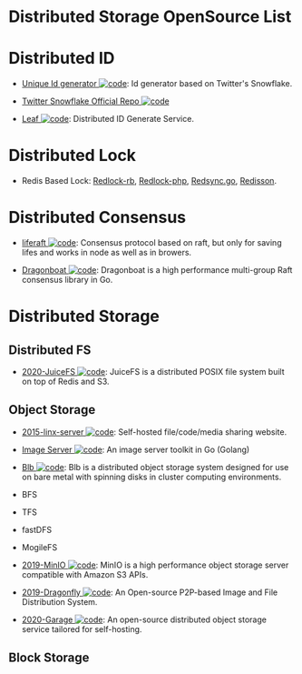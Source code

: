 # Distributed Storage OpenSource List

# Distributed ID

- [Unique Id generator ![code](https://martrix-usa.oss-accelerate.aliyuncs.com/logo/code.svg)](https://github.com/mumrah/flake-java): Id generator based on Twitter's Snowflake.

- [Twitter Snowflake Official Repo ![code](https://martrix-usa.oss-accelerate.aliyuncs.com/logo/code.svg)](https://github.com/twitter/snowflake)

- [Leaf ![code](https://martrix-usa.oss-accelerate.aliyuncs.com/logo/code.svg)](https://github.com/Meituan-Dianping/Leaf): Distributed ID Generate Service.

# Distributed Lock

- Redis Based Lock: [Redlock-rb](https://github.com/antirez/redlock-rb), [Redlock-php](https://github.com/ronnylt/redlock-php), [Redsync.go](https://github.com/hjr265/redsync.go), [Redisson](https://github.com/mrniko/redisson).

# Distributed Consensus

- [liferaft ![code](https://martrix-usa.oss-accelerate.aliyuncs.com/logo/code.svg)](https://parg.co/Uro): Consensus protocol based on raft, but only for saving lifes and works in node as well as in browers.

- [Dragonboat ![code](https://martrix-usa.oss-accelerate.aliyuncs.com/logo/code.svg)](https://github.com/lni/dragonboat): Dragonboat is a high performance multi-group Raft consensus library in Go.

# Distributed Storage

## Distributed FS

- [2020-JuiceFS ![code](https://martrix-usa.oss-accelerate.aliyuncs.com/logo/code.svg)](https://github.com/juicedata/juicefs): JuiceFS is a distributed POSIX file system built on top of Redis and S3.

## Object Storage

- [2015-linx-server ![code](https://martrix-usa.oss-accelerate.aliyuncs.com/logo/code.svg)](https://github.com/linx-server/linx-server): Self-hosted file/code/media sharing website.

- [Image Server ![code](https://martrix-usa.oss-accelerate.aliyuncs.com/logo/code.svg)](https://github.com/pierrre/imageserver): An image server toolkit in Go (Golang)

- [Blb ![code](https://martrix-usa.oss-accelerate.aliyuncs.com/logo/code.svg)](https://github.com/westerndigitalcorporation/blb): Blb is a distributed object storage system designed for use on bare metal with spinning disks in cluster computing environments.

- BFS

- TFS

- fastDFS

- MogileFS

- [2019-MinIO ![code](https://martrix-usa.oss-accelerate.aliyuncs.com/logo/code.svg)](https://github.com/minio/minio): MinIO is a high performance object storage server compatible with Amazon S3 APIs.

- [2019-Dragonfly ![code](https://martrix-usa.oss-accelerate.aliyuncs.com/logo/code.svg)](https://d7y.io/en-us/index.html): An Open-source P2P-based Image and File Distribution System.

- [2020-Garage ![code](https://martrix-usa.oss-accelerate.aliyuncs.com/logo/code.svg)](https://garagehq.deuxfleurs.fr/): An open-source distributed object storage service tailored for self-hosting.

## Block Storage
